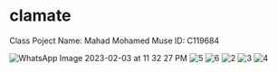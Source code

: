 # clamate
Class Poject
Name: Mahad Mohamed Muse
ID: C119684






![WhatsApp Image 2023-02-03 at 11 32 27 PM](https://user-images.githubusercontent.com/124394775/216706272-74d8fbb5-e8ce-4f06-8176-d008b70e9ade.jpeg)
![5](https://user-images.githubusercontent.com/124394775/216706629-f318e5a5-f0c5-4b1e-bc60-50f18797eb4e.jpg)
![6](https://user-images.githubusercontent.com/124394775/216706645-43fde5ad-29a7-4d53-b15f-38b5958f68ba.jpg)
![2](https://user-images.githubusercontent.com/124394775/216706650-2969f094-2588-430f-a621-4bbada0cdc2c.jpg)
![3](https://user-images.githubusercontent.com/124394775/216706652-52bc998e-c865-4769-bbf5-4cf977f49962.jpg)
![4](https://user-images.githubusercontent.com/124394775/216706660-aaa180aa-af80-446c-af3a-6d5150448e6e.jpg)

